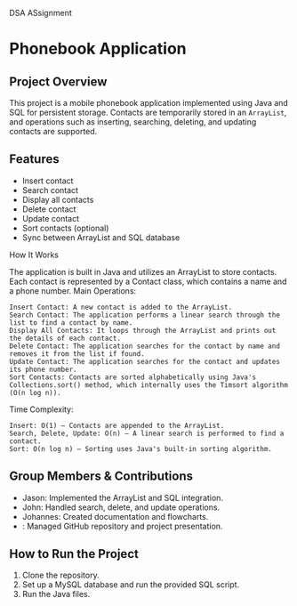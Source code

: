 DSA ASsignment
# Phonebook Application

## Project Overview
This project is a mobile phonebook application implemented using Java and SQL for persistent storage. Contacts are temporarily stored in an `ArrayList`, and operations such as inserting, searching, deleting, and updating contacts are supported.

## Features
- Insert contact
- Search contact
- Display all contacts
- Delete contact
- Update contact
- Sort contacts (optional)
- Sync between ArrayList and SQL database

How It Works

The application is built in Java and utilizes an ArrayList to store contacts. Each contact is represented by a Contact class, which contains a name and a phone number.
Main Operations:

    Insert Contact: A new contact is added to the ArrayList.
    Search Contact: The application performs a linear search through the list to find a contact by name.
    Display All Contacts: It loops through the ArrayList and prints out the details of each contact.
    Delete Contact: The application searches for the contact by name and removes it from the list if found.
    Update Contact: The application searches for the contact and updates its phone number.
    Sort Contacts: Contacts are sorted alphabetically using Java's Collections.sort() method, which internally uses the Timsort algorithm (O(n log n)).

Time Complexity:

    Insert: O(1) – Contacts are appended to the ArrayList.
    Search, Delete, Update: O(n) – A linear search is performed to find a contact.
    Sort: O(n log n) – Sorting uses Java's built-in sorting algorithm.

## Group Members & Contributions
- Jason: Implemented the ArrayList and SQL integration.
- John: Handled search, delete, and update operations.
- Johannes: Created documentation and flowcharts.
- : Managed GitHub repository and project presentation.

## How to Run the Project
1. Clone the repository.
2. Set up a MySQL database and run the provided SQL script.
3. Run the Java files.
